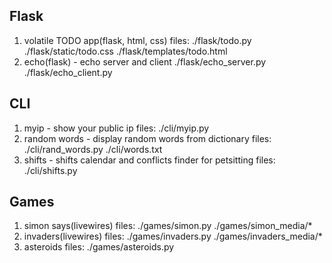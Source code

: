 
## Flask
1. volatile TODO app(flask, html, css)
    files:
    ./flask/todo.py
    ./flask/static/todo.css
    ./flask/templates/todo.html
2. echo(flask) - echo server and client
    ./flask/echo_server.py
    ./flask/echo_client.py

## CLI
1. myip - show your public ip
    files:
    ./cli/myip.py
2. random words - display random words from dictionary
    files:
    ./cli/rand_words.py
    ./cli/words.txt
3. shifts - shifts calendar and conflicts finder for petsitting
    files:
    ./cli/shifts.py

## Games
1. simon says(livewires)
    files:
    ./games/simon.py
    ./games/simon_media/*
2. invaders(livewires)
    files:
    ./games/invaders.py
    ./games/invaders_media/*
3. asteroids
    files:
    ./games/asteroids.py
